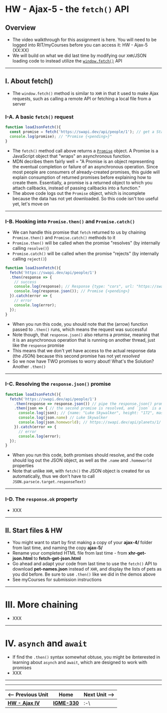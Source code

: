 # HW - Ajax-5 - the `fetch()` API

## Overview

- The video walkthrough for this assignment is here. You will need to be logged into RIT/myCourses before you can access it: HW - Ajax-5 (XX:XX)
- We will build on what we did last time by modifying our `XHR`/JSON loading code to instead utilize the [`window.fetch()`](https://developer.mozilla.org/en-US/docs/Web/API/Fetch_API/Using_Fetch) API


<hr>

## I. About fetch()
- The `window.fetch()` method is similar to `XHR` in that it used to make Ajax requests, such as calling a remote API or fetching a local file from a server

### I-A. A basic `fetch()` request

```js
function loadJsonFetch(){
  const promise = fetch('https://swapi.dev/api/people/1'); // get a Star Wars character
  console.log(promise); // "Promise {<pending>}"
}
```

- The `fetch()` method call above returns a [`Promise`](https://developer.mozilla.org/en-US/docs/Web/JavaScript/Guide/Using_promises) object. A Promise is a JavaScript object that "wraps" an asynchronous function.
- MDN decribes them fairly well = "A Promise is an object representing the eventual completion or failure of an asynchronous operation. Since most people are consumers of already-created promises, this guide will explain consumption of returned promises before explaining how to create them. Essentially, a promise is a returned object to which you attach callbacks, instead of passing callbacks into a function."
- The above code logs out the `Promise` object, which is incomplete because the data has not yet downloaded. So this code isn't too useful yet, let's move on

<hr>

### I-B. Hooking into `Promise.then()` and `Promise.catch()`

- We can handle this promise that `fetch` returned to us by chaining `Promise.then()` and `Promise.catch()` methods to it
- `Promise.then()` will be called when the promise "resolves" (by internally calling `resolve()`)
- `Promise.catch()` will be called when the promise "rejects" (by internally calling `reject()`)

```js
function loadJsonFetch(){
  fetch('https://swapi.dev/api/people/1')
  .then(response => {
    // success
    console.log(response); // Response {type: "cors", url: "https://swapi.dev/api/people/1", redirected: false, status: 200, ok: true, …}
    console.log(response.json()); // Promise {<pending>}	
  }).catch(error => {
    // error
    console.log(error);
  });
}
```
- When you run this code, you should note that the (arrow) function passed to `.then()` runs, which means the request was successful 
- Note though, that `response.json()` also returns a *promise*, meaning that it is an asynchronous operation that is running on another thread, just like the `response` promise
- This means that we don't yet have access to the actual response data (the JSON) because this second promise has not yet *resolved* 
- So we now have TWO promises to worry about! What's the Solution? Another `.then()`

<hr>

### I-C. Resolving the `response.json()` promise

```js
function loadJsonFetch(){
  fetch('https://swapi.dev/api/people/1')
    .then(response => response.json()) // pipe the response.json() promise to the next .then()
    .then(json => { // the second promise is resolved, and `json` is a JSON object
      console.log(json); // {name: "Luke Skywalker", height: "172", mass: "77", hair_color: "blond", skin_color: "fair", …}
      console.log(json.name) // Luke Skywalker
      console.log(json.homeworld); // https://swapi.dev/api/planets/1/
    }).catch(error => {
      // error
      console.log(error);
  });
}
```

- When you run this code, both promises should resolve, and the code should log out the JSON object, as well as the `.name` and `.homeworld` properties
- Note that unlike `XHR`, with `fetch()` the JSON object is created for us automatically, thus we don't have to call `JSON.parse(e.target.responseText)`

<hr>

### I-D. The `response.ok` property

- XXX

<hr>

## II. Start files & HW
- You might want to start by first making a copy of your **ajax-4/** folder from last time, and naming the copy **ajax-5/**
- Rename your completed HTML file from last time - from **xhr-get-json.html** to **fetch-get-json.html** 
- Go ahead and adapt your code from last time to use the `fetch()` API to download **pet-names.json** instead of `XHR`, and display the lists of pets as you did before. Be sure to use `.then()` like we did in the demos above
- See myCourses for submission instructions


<hr>

# III. More chaining

- XXX

<hr>

# IV. `asynch` and `await`

- If find the `.then()` syntax somewhat obtuse, you might be ibnterested in learning about  `asynch` and `await`, which are designed to work with promises
- XXX

<hr><hr>

| <-- Previous Unit | Home | Next Unit -->
| --- | --- | --- 
|   [**HW - Ajax IV**](HW-ajax-4.md)  |  [**IGME-330**](../README.md) | :-\
